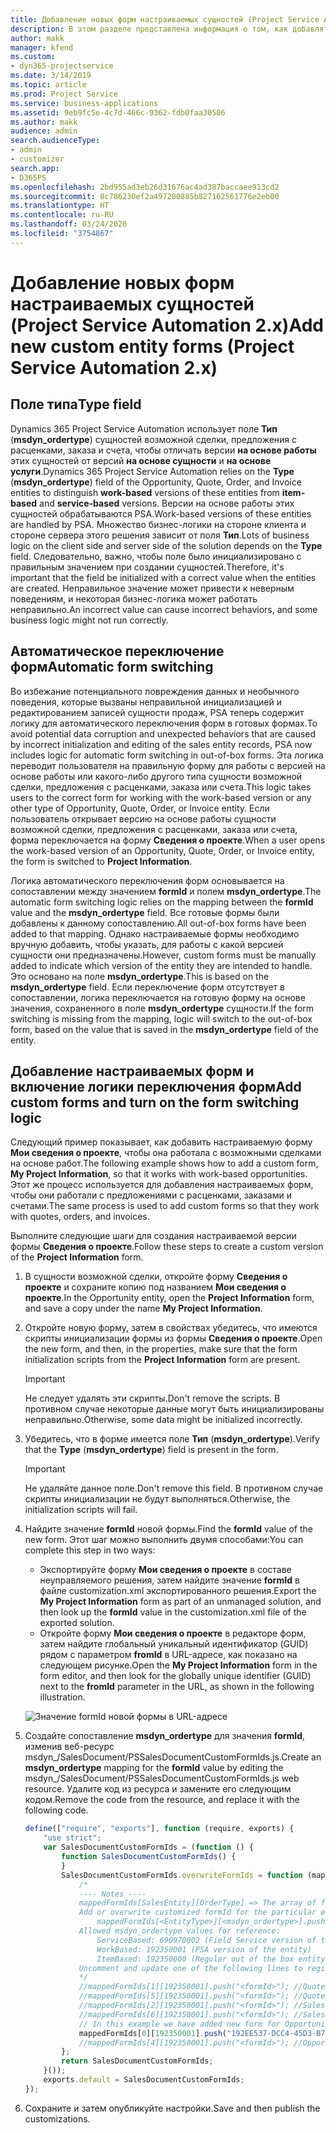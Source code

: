 ```yaml
---
title: Добавление новых форм настраиваемых сущностей (Project Service Automation 2.x)
description: В этом разделе представлена информация о том, как добавлять формы пользовательской сущности для возможных сделок, предложений с расценками, заказов или счетов в Dynamics 365 Project Service Automation 2.x.
author: makk
manager: kfend
ms.custom:
- dyn365-projectservice
ms.date: 3/14/2019
ms.topic: article
ms.prod: Project Service
ms.service: business-applications
ms.assetid: 9eb9fc5e-4c7d-466c-9362-fdb0faa30506
ms.author: makk
audience: admin
search.audienceType:
- admin
- customizer
search.app:
- D365PS
ms.openlocfilehash: 2bd955ad3eb26d31676ac4ad387baccaee913cd2
ms.sourcegitcommit: 8c786230ef2a497280885b827162561776e2eb00
ms.translationtype: HT
ms.contentlocale: ru-RU
ms.lasthandoff: 03/24/2020
ms.locfileid: "3754867"
---
```

# <a name="add-new-custom-entity-forms-project-service-automation-2x"></a><span data-ttu-id="3457b-103">Добавление новых форм настраиваемых сущностей (Project Service Automation 2.x)</span><span class="sxs-lookup"><span data-stu-id="3457b-103">Add new custom entity forms (Project Service Automation 2.x)</span></span>

## <a name="type-field"></a><span data-ttu-id="3457b-104">Поле типа</span><span class="sxs-lookup"><span data-stu-id="3457b-104">Type field</span></span> 

<span data-ttu-id="3457b-105">Dynamics 365 Project Service Automation использует поле **Тип** (**msdyn\_ordertype**) сущностей возможной сделки, предложения с расценками, заказа и счета, чтобы отличать версии **на основе работы** этих сущностей от версий **на основе сущности** и **на основе услуги**.</span><span class="sxs-lookup"><span data-stu-id="3457b-105">Dynamics 365 Project Service Automation relies on the **Type** (**msdyn\_ordertype**) field of the Opportunity, Quote, Order, and Invoice entities to distinguish **work-based** versions of these entities from **item-based** and **service-based** versions.</span></span> <span data-ttu-id="3457b-106">Версии на основе работы этих сущностей обрабатываются PSA.</span><span class="sxs-lookup"><span data-stu-id="3457b-106">Work-based versions of these entities are handled by PSA.</span></span> <span data-ttu-id="3457b-107">Множество бизнес-логики на стороне клиента и стороне сервера этого решения зависит от поля **Тип**.</span><span class="sxs-lookup"><span data-stu-id="3457b-107">Lots of business logic on the client side and server side of the solution depends on the **Type** field.</span></span> <span data-ttu-id="3457b-108">Следовательно, важно, чтобы поле было инициализировано с правильным значением при создании сущностей.</span><span class="sxs-lookup"><span data-stu-id="3457b-108">Therefore, it's important that the field be initialized with a correct value when the entities are created.</span></span> <span data-ttu-id="3457b-109">Неправильное значение может привести к неверным поведениям, и некоторая бизнес-логика может работать неправильно.</span><span class="sxs-lookup"><span data-stu-id="3457b-109">An incorrect value can cause incorrect behaviors, and some business logic might not run correctly.</span></span>

## <a name="automatic-form-switching"></a><span data-ttu-id="3457b-110">Автоматическое переключение форм</span><span class="sxs-lookup"><span data-stu-id="3457b-110">Automatic form switching</span></span>

<span data-ttu-id="3457b-111">Во избежание потенциального повреждения данных и необычного поведения, которые вызваны неправильной инициализацией и редактированием записей сущности продаж, PSA теперь содержит логику для автоматического переключения форм в готовых формах.</span><span class="sxs-lookup"><span data-stu-id="3457b-111">To avoid potential data corruption and unexpected behaviors that are caused by incorrect initialization and editing of the sales entity records, PSA now includes logic for automatic form switching in out-of-box forms.</span></span> <span data-ttu-id="3457b-112">Эта логика переводит пользователя на правильную форму для работы с версией на основе работы или какого-либо другого типа сущности возможной сделки, предложения с расценками, заказа или счета.</span><span class="sxs-lookup"><span data-stu-id="3457b-112">This logic takes users to the correct form for working with the work-based version or any other type of Opportunity, Quote, Order, or Invoice entity.</span></span> <span data-ttu-id="3457b-113">Если пользователь открывает версию на основе работы сущности возможной сделки, предложения с расценками, заказа или счета, форма переключается на форму **Сведения о проекте**.</span><span class="sxs-lookup"><span data-stu-id="3457b-113">When a user opens the work-based version of an Opportunity, Quote, Order, or Invoice entity, the form is switched to **Project Information**.</span></span>

<span data-ttu-id="3457b-114">Логика автоматического переключения форм основывается на сопоставлении между значением **formId** и полем **msdyn\_ordertype**.</span><span class="sxs-lookup"><span data-stu-id="3457b-114">The automatic form switching logic relies on the mapping between the **formId** value and the **msdyn\_ordertype** field.</span></span> <span data-ttu-id="3457b-115">Все готовые формы были добавлены к данному сопоставлению.</span><span class="sxs-lookup"><span data-stu-id="3457b-115">All out-of-box forms have been added to that mapping.</span></span> <span data-ttu-id="3457b-116">Однако настраиваемые формы необходимо вручную добавить, чтобы указать, для работы с какой версией сущности они предназначены.</span><span class="sxs-lookup"><span data-stu-id="3457b-116">However, custom forms must be manually added to indicate which version of the entity they are intended to handle.</span></span> <span data-ttu-id="3457b-117">Это основано на поле **msdyn\_ordertype**.</span><span class="sxs-lookup"><span data-stu-id="3457b-117">This is based on the **msdyn\_ordertype** field.</span></span> <span data-ttu-id="3457b-118">Если переключение форм отсутствует в сопоставлении, логика переключается на готовую форму на основе значения, сохраненного в поле **msdyn\_ordertype** сущности.</span><span class="sxs-lookup"><span data-stu-id="3457b-118">If the form switching is missing from the mapping, logic will switch to the out-of-box form, based on the value that is saved in the **msdyn\_ordertype** field of the entity.</span></span>

## <a name="add-custom-forms-and-turn-on-the-form-switching-logic"></a><span data-ttu-id="3457b-119">Добавление настраиваемых форм и включение логики переключения форм</span><span class="sxs-lookup"><span data-stu-id="3457b-119">Add custom forms and turn on the form switching logic</span></span>

<span data-ttu-id="3457b-120">Следующий пример показывает, как добавить настраиваемую форму **Мои сведения о проекте**, чтобы она работала с возможными сделками на основе работ.</span><span class="sxs-lookup"><span data-stu-id="3457b-120">The following example shows how to add a custom form, **My Project Information**, so that it works with work-based opportunities.</span></span> <span data-ttu-id="3457b-121">Этот же процесс используется для добавления настраиваемых форм, чтобы они работали с предложениями с расценками, заказами и счетами.</span><span class="sxs-lookup"><span data-stu-id="3457b-121">The same process is used to add custom forms so that they work with quotes, orders, and invoices.</span></span>

<span data-ttu-id="3457b-122">Выполните следующие шаги для создания настраиваемой версии формы **Сведения о проекте**.</span><span class="sxs-lookup"><span data-stu-id="3457b-122">Follow these steps to create a custom version of the **Project Information** form.</span></span>

1. <span data-ttu-id="3457b-123">В сущности возможной сделки, откройте форму **Сведения о проекте** и сохраните копию под названием **Мои сведения о проекте**.</span><span class="sxs-lookup"><span data-stu-id="3457b-123">In the Opportunity entity, open the **Project Information** form, and save a copy under the name **My Project Information**.</span></span>
2. <span data-ttu-id="3457b-124">Откройте новую форму, затем в свойствах убедитесь, что имеются скрипты инициализации формы из формы **Сведения о проекте**.</span><span class="sxs-lookup"><span data-stu-id="3457b-124">Open the new form, and then, in the properties, make sure that the form initialization scripts from the **Project Information** form are present.</span></span> 

    > [!IMPORTANT]
    > <span data-ttu-id="3457b-125">Не следует удалять эти скрипты.</span><span class="sxs-lookup"><span data-stu-id="3457b-125">Don't remove the scripts.</span></span> <span data-ttu-id="3457b-126">В противном случае некоторые данные могут быть инициализированы неправильно.</span><span class="sxs-lookup"><span data-stu-id="3457b-126">Otherwise, some data might be initialized incorrectly.</span></span>

3. <span data-ttu-id="3457b-127">Убедитесь, что в форме имеется поле **Тип** (**msdyn\_ordertype**).</span><span class="sxs-lookup"><span data-stu-id="3457b-127">Verify that the **Type** (**msdyn\_ordertype**) field is present in the form.</span></span> 

    > [!IMPORTANT]
    > <span data-ttu-id="3457b-128">Не удаляйте данное поле.</span><span class="sxs-lookup"><span data-stu-id="3457b-128">Don't remove this field.</span></span> <span data-ttu-id="3457b-129">В противном случае скрипты инициализации не будут выполняться.</span><span class="sxs-lookup"><span data-stu-id="3457b-129">Otherwise, the initialization scripts will fail.</span></span>

4. <span data-ttu-id="3457b-130">Найдите значение **formId** новой формы.</span><span class="sxs-lookup"><span data-stu-id="3457b-130">Find the **formId** value of the new form.</span></span> <span data-ttu-id="3457b-131">Этот шаг можно выполнить двумя способами:</span><span class="sxs-lookup"><span data-stu-id="3457b-131">You can complete this step in two ways:</span></span>

    - <span data-ttu-id="3457b-132">Экспортируйте форму **Мои сведения о проекте** в составе неуправляемого решения, затем найдите значение **formId** в файле customization.xml экспортированного решения.</span><span class="sxs-lookup"><span data-stu-id="3457b-132">Export the **My Project Information** form as part of an unmanaged solution, and then look up the **formId** value in the customization.xml file of the exported solution.</span></span>
    - <span data-ttu-id="3457b-133">Откройте форму **Мои сведения о проекте** в редакторе форм, затем найдите глобальный уникальный идентификатор (GUID) рядом с параметром **fromId** в URL-адресе, как показано на следующем рисунке.</span><span class="sxs-lookup"><span data-stu-id="3457b-133">Open the **My Project Information** form in the form editor, and then look for the globally unique identifier (GUID) next to the **fromId** parameter in the URL, as shown in the following illustration.</span></span>

    ![Значение formId новой формы в URL-адресе](media/how-to-add-custom-forms-in-v2.0.png)

5. <span data-ttu-id="3457b-135">Создайте сопоставление **msdyn\_ordertype** для значения **formId**, изменив веб-ресурс msdyn\_/SalesDocument/PSSalesDocumentCustomFormIds.js.</span><span class="sxs-lookup"><span data-stu-id="3457b-135">Create an **msdyn\_ordertype** mapping for the **formId** value by editing the msdyn\_/SalesDocument/PSSalesDocumentCustomFormIds.js web resource.</span></span> <span data-ttu-id="3457b-136">Удалите код из ресурса и замените его следующим кодом.</span><span class="sxs-lookup"><span data-stu-id="3457b-136">Remove the code from the resource, and replace it with the following code.</span></span>

    ```javascript
    define(["require", "exports"], function (require, exports) {
        "use strict";
        var SalesDocumentCustomFormIds = (function () {
            function SalesDocumentCustomFormIds() {
            }
            SalesDocumentCustomFormIds.overwriteFormIds = function (mappedFormIds) {
                /*
                ---- Notes ----
                mappedFormIds[SalesEntity][OrderType] => The array of forms IDs that support particular entity and order type
                Add or overwrite customized formId for the particular entity and order type by calling:
                    mappedFormIds[<EntityType>][<msdyn_ordertype>].push("<formId>");
                Allowed msdyn_ordertype values for reference:
                    ServiceBased: 690970002 (Field Service version of the entity)
                    WorkBased: 192350001 (PSA version of the entity)
                    ItemBased: 192350000 (Regular out of the box entity)
                Uncomment and update one of the following lines to register custom PSA form for required entity:
                */      
                //mappedFormIds[1][192350001].push("<formId>"); //Quote
                //mappedFormIds[5][192350001].push("<formId>"); //Quote Line
                //mappedFormIds[2][192350001].push("<formId>"); //Sales Order
                //mappedFormIds[6][192350001].push("<formId>"); //Sales Order Line
                // In this example we have added new form for Opportunity
                mappedFormIds[0][192350001].push("192EE537-DCC4-45D3-B7AF-EA694B9113D2"); //Opportunity
                //mappedFormIds[4][192350001].push("<formId>"); //Opportunity Line
            };
            return SalesDocumentCustomFormIds;
        }());
        exports.default = SalesDocumentCustomFormIds;
    });
    ```

6. <span data-ttu-id="3457b-137">Сохраните и затем опубликуйте настройки.</span><span class="sxs-lookup"><span data-stu-id="3457b-137">Save and then publish the customizations.</span></span>
